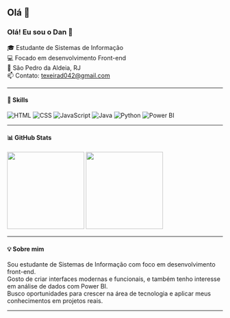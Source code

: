 ## Olá 👋
### Olá! Eu sou o Dan 👋

🎓 Estudante de Sistemas de Informação  
💻 Focado em desenvolvimento Front-end  
📍 São Pedro da Aldeia, RJ  
📫 Contato: texeirad042@gmail.com

---

#### 🚀 Skills
![HTML](https://img.shields.io/badge/HTML5-E34F26?style=for-the-badge&logo=html5&logoColor=white)
![CSS](https://img.shields.io/badge/CSS3-1572B6?style=for-the-badge&logo=css3&logoColor=white)
![JavaScript](https://img.shields.io/badge/JavaScript-F7DF1E?style=for-the-badge&logo=javascript&logoColor=black)
![Java](https://img.shields.io/badge/Java-007396?style=for-the-badge&logo=java&logoColor=white)
![Python](https://img.shields.io/badge/Python-3776AB?style=for-the-badge&logo=python&logoColor=white)
![Power BI](https://img.shields.io/badge/Power%20BI-F2C811?style=for-the-badge&logo=powerbi&logoColor=black)


---

#### 📊 GitHub Stats
<div>
  <img height="180em" src="https://github-readme-stats.vercel.app/api?username=DescomplicaDevDan&show_icons=true&theme=dark" />
  <img height="180em" src="https://github-readme-stats.vercel.app/api/top-langs/?username=DescomplicaDevDan&layout=compact&theme=dark" />
</div>


---

#### 💡 Sobre mim
Sou estudante de Sistemas de Informação com foco em desenvolvimento front-end.  
Gosto de criar interfaces modernas e funcionais, e também tenho interesse em análise de dados com Power BI.  
Busco oportunidades para crescer na área de tecnologia e aplicar meus conhecimentos em projetos reais.

---

<!--
**DescomplicaDevDan/DescomplicaDevDan** is a ✨ _special_ ✨ repository because its `README.md` (this file) appears on your GitHub profile.

Here are some ideas to get you started:

- 🔭 I’m currently working on ...
- 🌱 I’m currently learning ...
- 👯 I’m looking to collaborate on ...
- 🤔 I’m looking for help with ...
- 💬 Ask me about ...
- 📫 How to reach me: ...
- 😄 Pronouns: ...
- ⚡ Fun fact: ...
-->
